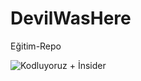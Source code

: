 # DevilWasHere
Eğitim-Repo


![Kodluyoruz + İnsider](https://www.google.com/url?sa=i&url=https%3A%2F%2Fwebrazzi.com%2F2018%2F10%2F03%2Finsider-yaklasik-200-milyon-dolar-degerleme-ile-sequoia-capitaldan-2-tur-yatirimi-gorusuyor%2F&psig=AOvVaw3E4OavNQBTZ57gu9mBgK-v&ust=1675280130507000&source=images&cd=vfe&ved=0CBAQjRxqFwoTCJDRkfvG8vwCFQAAAAAdAAAAABAE)
